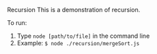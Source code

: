 Recursion</n>
This is a demonstration of recursion.

To run:
1. Type <code>node [path/to/file]</code> in the command line
2. Example: <code>$ node ./recursion/mergeSort.js</code>
